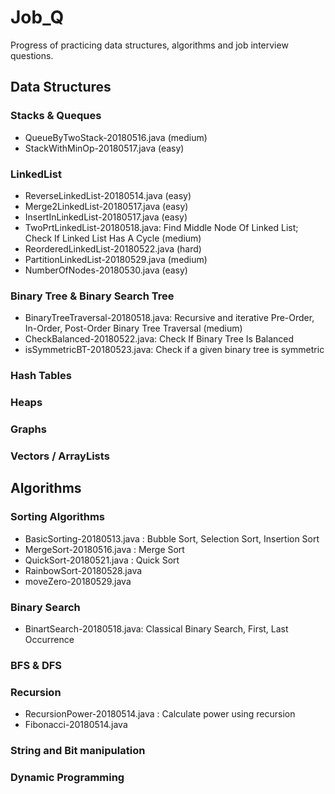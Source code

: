 # Job_Q

Progress of practicing data structures, algorithms and job interview questions.

## Data Structures

### Stacks & Queques
   - QueueByTwoStack-20180516.java (medium)
   - StackWithMinOp-20180517.java (easy)

### LinkedList
   - ReverseLinkedList-20180514.java (easy)
   - Merge2LinkedList-20180517.java (easy)
   - InsertInLinkedList-20180517.java (easy)
   - TwoPrtLinkedList-20180518.java: Find Middle Node Of Linked List; Check If Linked List Has A Cycle (medium)
   - ReorderedLinkedList-20180522.java (hard)
   - PartitionLinkedList-20180529.java (medium)
   - NumberOfNodes-20180530.java (easy)

### Binary Tree & Binary Search Tree
   - BinaryTreeTraversal-20180518.java: Recursive and iterative Pre-Order, In-Order, Post-Order Binary Tree Traversal (medium)
   - CheckBalanced-20180522.java: Check If Binary Tree Is Balanced
   - isSymmetricBT-20180523.java: Check if a given binary tree is symmetric
   
### Hash Tables
### Heaps
### Graphs
### Vectors / ArrayLists

## Algorithms

### Sorting Algorithms 
   - BasicSorting-20180513.java : Bubble Sort, Selection Sort, Insertion Sort
   - MergeSort-20180516.java : Merge Sort
   - QuickSort-20180521.java : Quick Sort
   - RainbowSort-20180528.java
   - moveZero-20180529.java
   
     
### Binary Search
   - BinartSearch-20180518.java: Classical Binary Search, First, Last Occurrence

### BFS & DFS
   
### Recursion
   - RecursionPower-20180514.java : Calculate power using recursion
   - Fibonacci-20180514.java
 
### String and Bit manipulation
### Dynamic Programming
